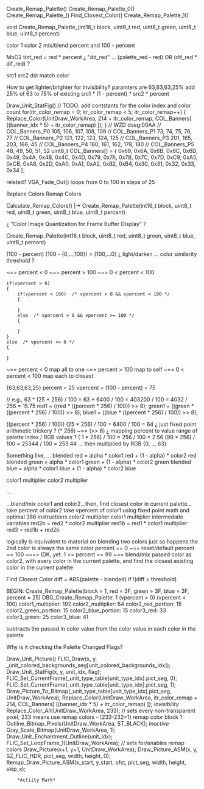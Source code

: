 




Create_Remap_Palette()
        Create_Remap_Palette_0()
        Create_Remap_Palette_()
            Find_Closest_Color()
        Create_Remap_Palette_1()

void Create_Remap_Palette_(int16_t block, uint8_t red, uint8_t green, uint8_t blue, uint8_t percent)

color 1
color 2
mix/blend
percent and 100 - percent

MoO2 tint_red = red * percent
¿ "dd_red" ... (palette_red - red) OR (dif_red * dif_red) ?

src1 src2 dst
match color


How to get lighter/brighter for Invisibility?
paramters are 63,63,63,25%
add 25% of 63 to 75% of existing
src1 * (1 - percent) * src2 * percent





Draw_Unit_StatFig()
    // TODO: add contstants for the color index and color count
    for(itr_color_remap = 0; itr_color_remap < 5; itr_color_remap++)
    {
        Replace_Color(UnitDraw_WorkArea, 214 + itr_color_remap, COL_Banners[ ((banner_idx * 5) + itr_color_remap) ]);
    }
// WZD dseg:00AA
//  COL_Banners_P0  105, 106, 107, 108, 109
//  COL_Banners_P1   73,  74,  75,  76,  77
//  COL_Banners_P2  121, 122, 123, 124, 125
//  COL_Banners_P3  201, 165, 203, 166,  45
//  COL_Banners_P4  160, 161, 162, 178, 180
//  COL_Banners_P5   48,  49,  50,  51,  52
uint8_t COL_Banners[] = {
    0x69, 0x6A, 0x6B, 0x6C, 0x6D,
    0x49, 0x4A, 0x4B, 0x4C, 0x4D,
    0x79, 0x7A, 0x7B, 0x7C, 0x7D,
    0xC9, 0xA5, 0xCB, 0xA6, 0x2D,
    0xA0, 0xA1, 0xA2, 0xB2, 0xB4,
    0x30, 0x31, 0x32, 0x33, 0x34
};






related?
VGA_Fade_Out() loops from 0 to 100 in steps of 25



Replace Colors
Remap Colors


Calculate_Remap_Colors()
    |-> Create_Remap_Palette(int16_t block, uint8_t red, uint8_t green, uint8_t blue, uint8_t percent)

¿ "Color Image Quantization for Frame Buffer Display" ?


Create_Remap_Palette(int16_t block, uint8_t red, uint8_t green, uint8_t blue, uint8_t percent)

(100 - percent)
(100 - {0,...,100}) = {100,...0}
¿ light/darken ... color similarity threshold ?

~== percent <   0
~== percent > 100
~== 0 < percent < 100

    if(vpercent > 0)
    {
        if(vpercent < 100)  /* vpercent > 0 && vpercent < 100 */
        {

        }
        else  /* vpercent > 0 && vpercent >= 100 */
        {

        }
    }
    else  /* vpercent <= 0 */
    {

    }

~== percent <   0       map all to one
~== percent > 100       map to self
~== 0 < percent < 100   map each to closest


{63,63,63,25}
percent = 25
vpercent = (100 - percent) = 75

// e.g., 63 * (25 * 256) / 100 = 63 * 6400 / 100 = 403200 / 100 = 4032 / 256 = 15.75
red1   = ((red   * ((percent * 256) / 100)) >> 8);
green1 = ((green * ((percent * 256) / 100)) >> 8);
blue1  = ((blue  * ((percent * 256) / 100)) >> 8);

((percent * 256) / 100))
(25 * 256) / 100 = 6400 / 100 = 64
¿ just fixed point arithmetic trickery ?
(* 256) ~== (>> 8)
¿ mapping percent to value range of palette index / RGB values ?
( 1 * 256) / 100 =   256 / 100 = 2.56
(99 * 256) / 100 = 25344 / 100 = 253.44
...
then multiplied by RGB {0, .., 63}

Something like, ...
    blended red   = alpha * color1 red   + (1 - alpha) * color2 red
    blended green = alpha * color1 green + (1 - alpha) * color2 green
    blended blue  = alpha * color1 blue  + (1 - alpha) * color2 blue

color1 multiplier
color2 multiplier

...

...blend/mix color1 and color2...then, find closest color in current palette...
take percent of color2
take vpercent of color1
using fixed point math and optimal 386 instructions
color2 multiplier
color1 multiplier
intermediate variables
red2b = red2 * color2 multiplier
red1b = red1 * color1 multiplier
red3 = red1b + red2b


logically is equivalent to material on blending two colors
just so happens the 2nd color is always the same color
percent ==    0 ~== reset/default
percent == 100 ~=== IDK, yet.
1 <= percent <= 99 ~== blend/mix passed color as color2, with every color in the current palette, and find the closest existing color in the current palette

Find Closest Color
    diff = ABS(palette - blended)
    if !(diff > threshold)


BEGIN: Create_Remap_Palette(block = 1, red = 3F, green = 3F, blue = 3F, percent = 25)
DBG_Create_Remap_Palette: 1
(vpercent > 0)
(vpercent < 100)
color1_multiplier: 192
color2_multiplier: 64
color2_red_portion: 15
color2_green_portion: 15
color2_blue_portion: 15
color3_red: 33
color3_green: 25
color3_blue: 41










subtracts the passed in color value from the color value in each color in the palette

Why is it checking the Palette Changed Flags?







Draw_Unit_Picture()
    FLIC_Draw(x, y, _unit_colored_backgrounds_seg[unit_colored_backgrounds_idx]);
    Draw_Unit_StatFig(x, y, unit_idx, flag);
        FLIC_Set_CurrentFrame(_unit_type_table[unit_type_idx].pict_seg, 0);
        FLIC_Set_CurrentFrame(_unit_type_table[unit_type_idx].pict_seg, 1);
        Draw_Picture_To_Bitmap(_unit_type_table[unit_type_idx].pict_seg, UnitDraw_WorkArea);
        Replace_Color(UnitDraw_WorkArea, itr_color_remap + 214, COL_Banners[ ((banner_idx * 5) + itr_color_remap) ]);
        *Invisibility*
            Replace_Color_All(UnitDraw_WorkArea, 233); // sets every non-transparent pixel; 233 means use remap colors - (233-232=1) remap color block 1
            Outline_Bitmap_Pixels(UnitDraw_WorkArea, ST_BLACK);
        *Inactive*
            Gray_Scale_Bitmap(UnitDraw_WorkArea, 1);
        Draw_Unit_Enchantment_Outline(unit_idx);
        FLIC_Set_LoopFrame_1(UnitDraw_WorkArea);  // sets for/enables remap colors
        Draw_Picture(x+1, y+1, UnitDraw_WorkArea);
            Draw_Picture_ASM(x, y, SZ_FLIC_HDR, pict_seg, width, height, 0);
                Remap_Draw_Picture_ASM(x_start, y_start, ofst, pict_seg, width, height, skip_x);

        *Actiity Mark*
